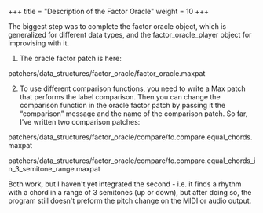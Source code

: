 +++
title = "Description of the Factor Oracle"
weight = 10
+++


The biggest step was to complete the factor oracle object, which is generalized for different data types, and the factor_oracle_player object for improvising with it.

1. The oracle factor patch is here:

patchers/data_structures/factor_oracle/factor_oracle.maxpat

2. To use different comparison functions, you need to write a Max patch that performs the label comparison. Then you can change the comparison function in the oracle factor patch by passing it the “comparison” message and the name of the comparison patch. So far, I've written two comparison patches:

patchers/data_structures/factor_oracle/compare/fo.compare.equal_chords.maxpat

patchers/data_structures/factor_oracle/compare/fo.compare.equal_chords_in_3_semitone_range.maxpat

Both work, but I haven't yet integrated the second - i.e. it finds a rhythm with a chord in a range of 3 semitones (up or down), but after doing so, the program still doesn't preform the pitch change on the MIDI or audio output.
